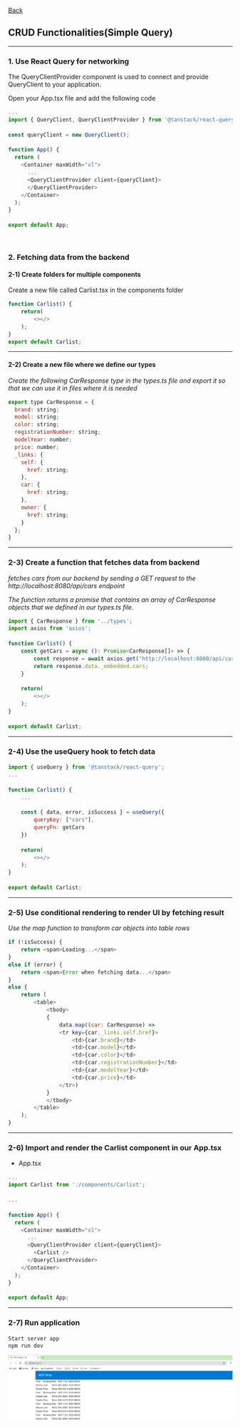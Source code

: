 [Back](README.md)

## CRUD Functionalities(Simple Query)

<hr>


### 1. Use React Query for networking

The QueryClientProvider component is used to connect and provide QueryClient to your application.

Open your App.tsx file and add the following code
```javascript
...
import { QueryClient, QueryClientProvider } from '@tanstack/react-query';

const queryClient = new QueryClient();

function App() {
  return (
    <Container maxWidth="xl">
      ...
      <QueryClientProvider client={queryClient}>
      </QueryClientProvider>
    </Container>
  );
}

export default App;
```

&nbsp;

### 2. Fetching data from the backend

#### 2-1) Create folders for multiple components

Create a new file called Carlist.tsx in the components folder
```javascript
function Carlist() {
    return(
        <></>
    );
}
export default Carlist;
```

<hr>

#### 2-2) Create a new file where we define our types

_Create the following CarResponse type in the types.ts file and export it so that we can use it in files where it is needed_
```javascript
export type CarResponse = {
  brand: string;
  model: string;
  color: string;
  registrationNumber: string;
  modelYear: number;
  price: number;
  _links: {
    self: {
      href: string;
    },
    car: {
      href: string;
    },
    owner: {
      href: string;
    }
  };
}
```

<hr>

### 2-3) Create a function that fetches data from backend

_fetches cars from our backend by sending a GET request to the http://localhost:8080/api/cars endpoint_

_The function returns a promise that contains an array of CarResponse objects that we defined in our types.ts file._

```javascript
import { CarResponse } from '../types';
import axios from 'axios';

function Carlist() {
    const getCars = async (): Promise<CarResponse[]> => {
        const response = await axios.get("http://localhost:8080/api/cars");
        return response.data._embedded.cars;
    }

    return(
        <></>
    );
}

export default Carlist;
```

<hr>

### 2-4) Use the useQuery hook to fetch data

```javascript
import { useQuery } from '@tanstack/react-query';
...

function Carlist() {
    ...

    const { data, error, isSuccess } = useQuery({
        queryKey: ["cars"], 
        queryFn: getCars
    })
    
    return(
        <></>
    );
}

export default Carlist;
```

<hr>


### 2-5) Use conditional rendering to render UI by fetching result

_Use the map function to transform car objects into table rows_
```javascript
if (!isSuccess) {
    return <span>Loading...</span>
}
else if (error) {
    return <span>Error when fetching data...</span>
}
else {
    return (
        <table>
            <tbody>
            {
                data.map((car: CarResponse) => 
                <tr key={car._links.self.href}>
                    <td>{car.brand}</td>
                    <td>{car.model}</td>
                    <td>{car.color}</td> 
                    <td>{car.registrationNumber}</td> 
                    <td>{car.modelYear}</td>
                    <td>{car.price}</td>
                </tr>)
            }
            </tbody>
        </table>
    );
}
```

<hr>

### 2-6) Import and render the Carlist component in our App.tsx

- App.tsx

```javascript
...
import Carlist from './components/Carlist';

...

function App() {
  return (
    <Container maxWidth="xl">
      ...
      <QueryClientProvider client={queryClient}>
        <Carlist />
      </QueryClientProvider>
    </Container>
  );
}

export default App;
```

<hr>

### 2-7) Run application
```shell
Start server app
npm run dev
```
![react rest api](https://github.com/Elliot518/mcp-oss-tech/blob/main/frontend/react/front_rest_api.png?raw=true)
